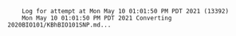         Log for attempt at Mon May 10 01:01:50 PM PDT 2021 (13392)
        Mon May 10 01:01:50 PM PDT 2021 Converting 2020BIO101/KBhBIO101SNP.md...
